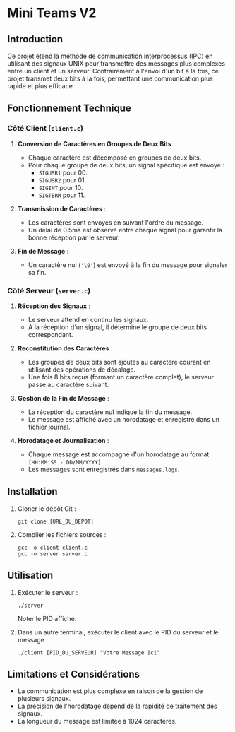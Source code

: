 # Mini Teams V2

## Introduction

Ce projet étend la méthode de communication interprocessus (IPC) en utilisant des signaux UNIX pour transmettre des messages plus complexes entre un client et un serveur. Contrairement à l'envoi d'un bit à la fois, ce projet transmet deux bits à la fois, permettant une communication plus rapide et plus efficace.

## Fonctionnement Technique

### Côté Client (`client.c`)

1. **Conversion de Caractères en Groupes de Deux Bits** :
   - Chaque caractère est décomposé en groupes de deux bits.
   - Pour chaque groupe de deux bits, un signal spécifique est envoyé :
     - `SIGUSR1` pour 00.
     - `SIGUSR2` pour 01.
     - `SIGINT` pour 10.
     - `SIGTERM` pour 11.

2. **Transmission de Caractères** :
   - Les caractères sont envoyés en suivant l'ordre du message.
   - Un délai de 0.5ms est observé entre chaque signal pour garantir la bonne réception par le serveur.

3. **Fin de Message** :
   - Un caractère nul (`'\0'`) est envoyé à la fin du message pour signaler sa fin.

### Côté Serveur (`server.c`)

1. **Réception des Signaux** :
   - Le serveur attend en continu les signaux.
   - À la réception d'un signal, il détermine le groupe de deux bits correspondant.

2. **Reconstitution des Caractères** :
   - Les groupes de deux bits sont ajoutés au caractère courant en utilisant des opérations de décalage.
   - Une fois 8 bits reçus (formant un caractère complet), le serveur passe au caractère suivant.

3. **Gestion de la Fin de Message** :
   - La réception du caractère nul indique la fin du message.
   - Le message est affiché avec un horodatage et enregistré dans un fichier journal.

4. **Horodatage et Journalisation** :
   - Chaque message est accompagné d'un horodatage au format `[HH:MM:SS - DD/MM/YYYY]`.
   - Les messages sont enregistrés dans `messages.logs`.

## Installation

1. Cloner le dépôt Git :
   ```
   git clone [URL_DU_DEPOT]
   ```
2. Compiler les fichiers sources :
   ```
   gcc -o client client.c
   gcc -o server server.c
   ```

## Utilisation

1. Exécuter le serveur :
   ```
   ./server
   ```
   Noter le PID affiché.

2. Dans un autre terminal, exécuter le client avec le PID du serveur et le message :
   ```
   ./client [PID_DU_SERVEUR] "Votre Message Ici"
   ```

## Limitations et Considérations

- La communication est plus complexe en raison de la gestion de plusieurs signaux.
- La précision de l'horodatage dépend de la rapidité de traitement des signaux.
- La longueur du message est limitée à 1024 caractères.
